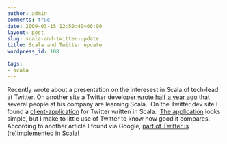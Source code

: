 ```yaml
---
author: admin
comments: true
date: 2009-03-15 12:50:40+00:00
layout: post
slug: scala-and-twitter-update
title: Scala and Twitter update
wordpress_id: 108

tags:
- scala
---
```


Recently wrote about a presentation on the interesest in Scala of tech-lead at Twitter. On another site a Twitter developer[ wrote half a year ago](http://www.gracelessfailures.com/2008/06/test-post.html) that several people at his company are learning Scala.  On the Twitter dev site I found a [client-application](http://github.com/dcbriccetti/scala-experiments/tree/master) for Twitter written in Scala.  [The application](http://davebsoft.com/applications/simple-twitter-client) looks simple, but I make to little use of Twitter to know how good it compares. According to another article I found via Google, [part of Twitter is (re)implemented in Scala](http://www.scala-lang.org/node/1008)!
